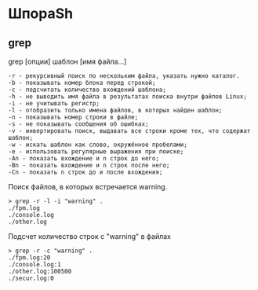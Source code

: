 # ШпораSh

## grep
grep [опции] шаблон [имя файла...]

```
-r - рекурсивный поиск по нескольким файла, указать нужно каталог.
-b - показывать номер блока перед строкой;
-c - подсчитать количество вхождений шаблона;
-h - не выводить имя файла в результатах поиска внутри файлов Linux;
-i - не учитывать регистр;
-l - отобразить только имена файлов, в которых найден шаблон;
-n - показывать номер строки в файле;
-s - не показывать сообщения об ошибках;
-v - инвертировать поиск, выдавать все строки кроме тех, что содержат шаблон;
-w - искать шаблон как слово, окружённое пробелами;
-e - использовать регулярные выражения при поиске;
-An - показать вхождение и n строк до него;
-Bn - показать вхождение и n строк после него;
-Cn - показать n строк до и после вхождения;
```

Поиск файлов, в которых встречается warning.
```
> grep -r -l -i "warning" .
./fpm.log
./console.log
./other.log
```

Подсчет количество строк с "warning" в файлах
```
> grep -r -c "warning" .
./fpm.log:20
./console.log:1
./other.log:100500
./secur.log:0
```
